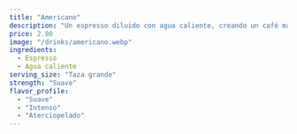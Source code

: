 ```yaml
---
title: "Americano"
description: "Un espresso diluido con agua caliente, creando un café más suave y menos intenso que el espresso, pero manteniendo su sabor robusto. Perfecto para quienes prefieren un café menos fuerte sin perder la esencia del espresso."
price: 2.80
image: "/drinks/americano.webp"
ingredients:
  - Espresso
  - Agua caliente
serving_size: "Taza grande"
strength: "Suave"
flavor_profile:
  - "Suave"
  - "Intenso"
  - "Aterciopelado"
---
```

